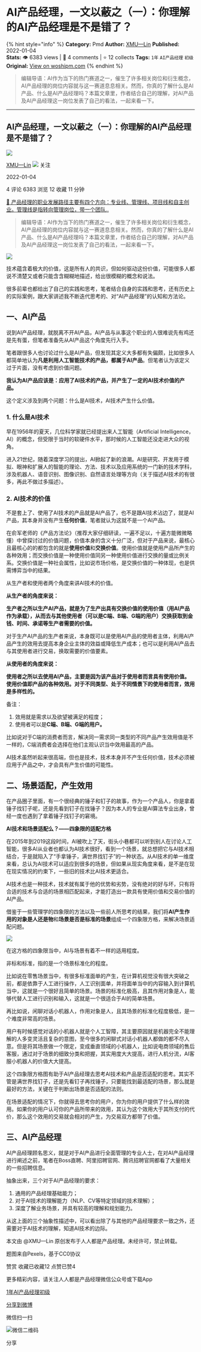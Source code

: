 # AI产品经理，一文以蔽之（一）：你理解的AI产品经理是不是错了？
{% hint style="info" %}
**Category:** Pmd
**Author:** [XMU—Lin](https://www.woshipm.com/u/929038)
**Published:** 2022-01-04  
**Stats:** 👁️ 6383 views | 💬 4 comments | ⭐ 12 collects
**Tags:** `1年` `AI产品经理` `初级`
**Original:** [View on woshipm.com](https://www.woshipm.com/pmd/5231996.html)
{% endhint %}
> 编辑导语：AI作为当下的热门赛道之一，催生了许多相关岗位和衍生概念，AI产品经理的岗位内容就与这一赛道息息相关。然而，你真的了解什么是AI产品、什么是AI产品经理吗？本篇文章里，作者结合自己的理解，对AI产品及AI产品经理这一岗位发表了自己的看法，一起来看一下。

---

## AI产品经理，一文以蔽之（一）：你理解的AI产品经理是不是错了？

[![](https://thirdwx.qlogo.cn/mmopen/qI2dRXE1yuksWQqZjsyicicNcePJEcrBdgOzDAJGxBmMMF2sfE0uDELZ9CYrWCCfEHtBdw7ccaBybfESQt2yXAurNbyBRHKvNP/132)](https://www.woshipm.com/u/929038)

[XMU—Lin](https://www.woshipm.com/u/929038) ![](https://static.woshipm.com/tag/1101_1@2x.png) 关注

2022-01-04

4 评论 6383 浏览 12 收藏 11 分钟

[🔗 产品经理的职业发展路径主要有四个方向：专业线、管理线、项目线和自主创业。管理线是指转向管理岗位，带一个团队..](https://ke.qidianla.com/courses/90pm)

> 编辑导语：AI作为当下的热门赛道之一，催生了许多相关岗位和衍生概念，AI产品经理的岗位内容就与这一赛道息息相关。然而，你真的了解什么是AI产品、什么是AI产品经理吗？本篇文章里，作者结合自己的理解，对AI产品及AI产品经理这一岗位发表了自己的看法，一起来看一下。

![](https://image.woshipm.com/wp-files/2022/01/ccavsSAhdduloZNnRmoh.jpg)

技术蕴含着极大的价值，这是所有人的共识，但如何驱动这份价值，可能很多人都说不清楚又或者只能含含糊糊地描述，给出很模糊的概念和说法。

很多前辈也都给出了自己的实践和思考，笔者结合自身的实践和思考，还有历史上的实际案例，跟大家讲述我不断迭代思考的、对“AI产品经理”的认知和方法论。

## 一、AI产品

说到AI产品经理，就脱离不开AI产品，AI产品与从事这个职业的人很难说先有鸡还是先有蛋，但笔者准备先从AI产品这个角度先行入手。

笔者跟很多人也讨论过什么是AI产品，但发现其定义大多都有失偏颇，比如很多人都简单地认为**凡是利用人工智能技术的产品，都属于AI产品**。但笔者认为该定义过于片面，没有考虑到价值问题。

**我认为AI产品应该是：应用了AI技术的产品，并产生了一定的AI技术价值的产品。**

这个定义涉及到两个问题：什么是AI技术，AI技术产生什么价值。

### 1\. 什么是AI技术

早在1956年的夏天，几位科学家就已经提出来人工智能（Artificial Intelligence，AI）的概念，但受限于当时的软硬件水平，那时候的人工智能还没走进大众的视角。

进入21世纪，随着深度学习的提出，AI掀起了新的浪潮。AI是研究、开发用于模拟、眼神和扩展人的智能的理论、方法、技术以及应用系统的一门新的技术学科，涉及机器人、语音识别、图像识别、自然语言处理等方向（关于描述AI技术的有很多，再此不做过多描述）。

### 2\. AI技术的价值

不是套上了、使用了AI技术的产品就是AI产品了，也不是跟AI技术沾边了，就是AI产品，其本身并没有产生**任何价值**，笔者就认为这就不是一个AI产品。

在俞军老师的《产品方法论》（推荐大家仔细研读，一遍不足以，十遍方能微微略懂）中曾探讨过的价值问题，价值本身的含义十分广泛，但对于产品来说，最核心且最核心的的都包含的就是**使用价值**和**交换价值**。使用价值就是使用产品所产生的各种效用；而交换价值是一种使用价值同另一种使用价值进行交换的量或比例关系。交换价值是一种社会属性，比如说市场价格，是交换价值的一种体现，也是供需博弈当中的结果。

从生产者和使用者两个角度来讲AI技术的价值。

**从生产者的角度来说：**

**生产者之所以生产AI产品，就是为了生产出具有交换价值的使用价值（用AI产品作为承载），从而去与其他使用者（可以是C端、B端、G端的用户）交换获取到金钱、时间、承诺等生产者需要的价值。**

对于生产AI产品的生产者来说，本身既可以是使用AI产品的使用者主体，利用AI产品产生的效用去提高本身企业主体的效益或降低生产成本；也可以是利用AI产品去与其使用者进行交易，换取需要的价值要素。

**从使用者的角度来说：**

**使用者之所以去使用AI产品，主要是因为该产品对于使用者而言具有使用价值。使用价值即产品的各种效用。对于不同类型、处于不同情景下的使用者而言，效用是多样性的。**

备注：

1.  效用就是需求以及欲望被满足的程度；
2.  使用者可以是**C端、B端、G端的用户。**

比如说对于C端的消费者而言，解决同一需求同一类型的不同产品产生效用值是不一样的，C端消费者会选择在他们主观认识当中效用最高的产品。

AI技术虽然听起来很高端，但也是技术，技术本身并不产生任何价值，技术必须被应用于产品之中，才会具有产生价值的可能性。

## 二、场景适配，产生效用

在产品圈子里面，有一个很经典的锤子和钉子的故事，作为一个产品人，你是拿着锤子找钉子呢，还是先看到钉子在找锤子？因为本人的专业是AI算法专业出身，曾经一度也遇到了拿着锤子找钉子的窘境。

**AI技术和场景适配么？——四象限的适配方格**

在2015年到2019这段时间，AI被吹上了天，街头小巷都可以听到别人在讨论人工智能，很多AI从业者也都认为AI技术很好，看到一个场景，就总想把它与AI技术相结合，于是就陷入了“手拿锤子，满世界找钉子”的一种状态。从AI技术的单一维度来看，总认为AI技术可以适应到很多的场景，但如果从现实角度来看，是不是在现在现实情况的约束下，一些旧的技术比AI技术更适合。

AI技术也是一种技术，技术就有属于他的优势和劣势，没有绝对的好与坏，只有将合适的技术与合适的场景相匹配起来，才能打造出一款具有使用价值和交易价值的AI产品。

借鉴于一些管理学的四象限的方法以及一些前人所思考的结果，我们将**AI产生作用的对象是人还是物**和**场景是否是标准的场景**组成一个四象限方格，来解决场景适配问题。

![](https://image.woshipm.com/wp-files/2022/01/xID9JKY5lGGCnHQEra9E.png)

在这方格的四象限当中，AI与场景有着不一样的适用程度。

非标和标准，指的是一个场景标准化的程度。

比如说在零售场景当中，有很多标准面单的产生，在计算机视觉没有很大突破之前，都是依靠于人工进行操作，人工识别面单，并将面单当中的内容输入到计算机当中，这就是一个很好且简单的场景。场景的标准化极高，且其作用对象是人，能够代替人工进行识别和输入，这就是一个很适合于AI的简单场景。

再比如说，闲聊对话小机器人，作用对象是人，且其场景的标准化程度极低，是一个难度非常高的场景。

用户有时候感觉对话的小机器人就是个人工智障，其主要原因就是机器完全不能理解的人多变灵活且复杂的意图，至今很多的闲聊式对话小机器人都做的都不尽人意。但是将其场景做一个限定，变成垂直领域的小机器人，比如说电商领域的售后客服，通过对于场景的细致分类和把握，其实用度大大提高，进行人机分流，AI客服小机器人的价值大大提高。

这个四象限方格图有助于AI产品经理去思考AI技术和产品是否适配的思考。其实不管是满世界找钉子，还是先看钉子再找锤子，只要能找到最适配的场景，那么就是最好的方法，关键在于判断出场景是否适配的法则。

在场景适配的情况下，你就得去思考你的用户，你为你的用户提供了什么样的效用。如果你的用户认可你的产品所带来的效用，其认为这个效用大于其所支付的代价，那么这个效用的交易就会相对的产生，为交易双方都带了价值。

## 三、AI产品经理

AI产品经理顾名思义，就是对于AI产品进行全面管理的专业人士，在对AI产品经理进行阐述之前，笔者在Boss直聘、阿里招聘官网、腾讯招聘官网都看了大量相关的一些招聘信息。

抽象出来，三个对于AI产品经理的要求：

1.  通用的产品经理基础能力；
2.  对于AI技术的理解能力（NLP、CV等特定领域的技术理解）；
3.  深度了解业务场景，并具有较高的理解和规划能力。

从这上面的三个抽象性描述中，可以看出除了与其他的产品经理要求一致之外，还需要对于AI技术的理解，知道AI技术的边际。

本文由 @XMU—Lin 原创发布于人人都是产品经理。未经许可，禁止转载。

题图来自Pexels，基于CC0协议

赞赏 收藏已收藏12 点赞已赞4

更多精彩内容，请关注人人都是产品经理微信公众号或下载App

[1年](https://www.woshipm.com/tag/1%e5%b9%b4)[AI产品经理](https://www.woshipm.com/tag/ai%e4%ba%a7%e5%93%81%e7%bb%8f%e7%90%86)[初级](https://www.woshipm.com/tag/%e5%88%9d%e7%ba%a7)

[分享到微博](https://service.weibo.com/share/share.php?appkey=2775287854&title=AI产品经理，一文以蔽之（一）：你理解的AI产品经理是不是错了？&url=https://www.woshipm.com/pmd/5231996.html&pic=https://image.woshipm.com/wp-files/2022/01/ccavsSAhdduloZNnRmoh.jpg)

微信扫一扫

![微信二维码](https://api.pwmqr.com/qrcode/create/?url=https://www.woshipm.com/pmd/5231996.html)

分享